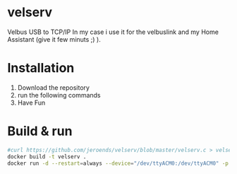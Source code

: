# velserv
Velbus USB to TCP/IP
In my case i use it for the velbuslink and my Home Assistant (give it few minuts ;) ).

# Installation
1. Download the repository
2. run the following commands
3. Have Fun

# Build & run
```bash
#curl https://github.com/jeroends/velserv/blob/master/velserv.c > velserv.c # Curl only if the file is not working.
docker build -t velserv .
docker run -d --restart=always --device="/dev/ttyACM0:/dev/ttyACM0" -p 3788:3788 -t velserv
```

